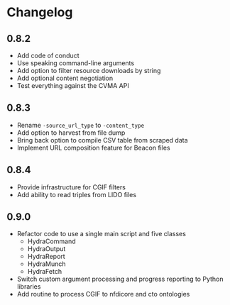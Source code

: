 # Changelog

## 0.8.2

- Add code of conduct
- Use speaking command-line arguments
- Add option to filter resource downloads by string
- Add optional content negotiation
- Test everything against the CVMA API

## 0.8.3

- Rename `-source_url_type` to `-content_type`
- Add option to harvest from file dump
- Bring back option to compile CSV table from scraped data
- Implement URL composition feature for Beacon files

## 0.8.4

- Provide infrastructure for CGIF filters
- Add ability to read triples from LIDO files

## 0.9.0

- Refactor code to use a single main script and five classes
  - HydraCommand
  - HydraOutput
  - HydraReport
  - HydraMunch
  - HydraFetch
- Switch custom argument processing and progress reporting to Python libraries
- Add routine to process CGIF to nfdicore and cto ontologies
